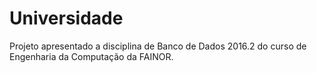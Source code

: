 # Universidade

Projeto apresentado a disciplina de Banco de Dados 2016.2 do curso de Engenharia da Computação da FAINOR.
